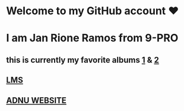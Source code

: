 # Welcome to **my GitHub account** ❤️
# I am Jan Rione Ramos from 9-PRO
## this is currently my favorite albums [1](https://open.spotify.com/album/3lS1y25WAhcqJDATJK70Mq) & [2](https://open.spotify.com/album/7jaSNQUBJbvfbZHLNFrV7P)
## [LMS](https://jhsportal.adnu.edu.ph/)
## [ADNU WEBSITE](https://jhsos.adnu.edu.ph/)
